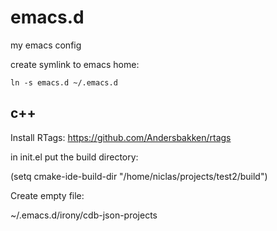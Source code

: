 emacs.d
=======

my emacs config

create symlink to emacs home:

```
ln -s emacs.d ~/.emacs.d
```

c++
----

Install RTags: https://github.com/Andersbakken/rtags

in init.el put the build directory:

(setq cmake-ide-build-dir "/home/niclas/projects/test2/build")

Create empty file:

~/.emacs.d/irony/cdb-json-projects
